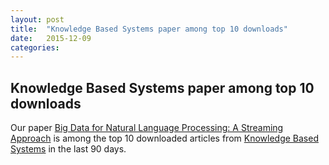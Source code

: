 ```yaml
---
layout: post
title:  "Knowledge Based Systems paper among top 10 downloads"
date:   2015-12-09
categories:
---
```


## Knowledge Based Systems paper among top 10 downloads

Our paper [Big Data for Natural Language Processing: A Streaming Approach](http://www.sciencedirect.com/science/article/pii/S0950705114003992) is among the top 10 downloaded articles from [Knowledge Based Systems](http://www.sciencedirect.com/science/journal/09507051) in the last 90 days.
